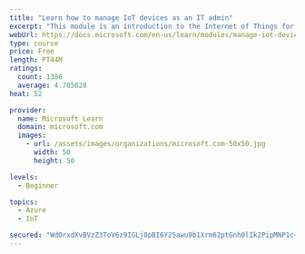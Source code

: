 ```yaml
---
title: "Learn how to manage IoT devices as an IT admin"
excerpt: "This module is an introduction to the Internet of Things for IT admins."
webUrl: https://docs.microsoft.com/en-us/learn/modules/manage-iot-devices/
type: course
price: Free
length: PT44M
ratings:
  count: 1386
  average: 4.705628
heat: 52

provider:
  name: Microsoft Learn
  domain: microsoft.com
  images:
    - url: /assets/images/organizations/microsoft.com-50x50.jpg
      width: 50
      height: 50

levels:
  - Beginner

topics:
  - Azure
  - IoT

secured: "WdOrxdXvBVzZ3ToV6z9IGLj0pBI6Y25awu9b1Xrm62ptGnh0lIk2PipMNP1c+tNZsKU+xWdZElppk7ORoXV9KjmawrAspoj3hiF9pfM5CHqyKu0Ekb+TVPpZ6BljCFDZWPcNM6G3ZaL4F7Lvy6i3O3x2df/40Qlu5OoCAJcgbQPWjqVH47Lwyz4VXwThyRDA5k1V97EAu/p8neJaEEpKIRWWLHiKckjWHOiX821ONCZWwukahQDmoiOZzywpR2RLmMANmTbU6HkJF0OWaqyhFUw6fLCtVfbVmRep2oitCRNLU5n9VdX+UfHzDn4B2yyJ0ah4zGPlseK/IY61XUz0AFcBKXROyo+GvmWJzp4ENkZwWr9rzi5cdh4br5W077ZHJPkHeq24dI9B7jCUmhekYnqDKPwpo9jIBiaZinEKyn8=;j7AOZFWxSjO7jIBnpIlPvw=="
---
```


